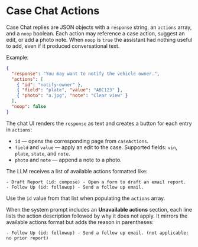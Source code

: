 # Case Chat Actions

Case Chat replies are JSON objects with a `response` string, an `actions` array,
and a `noop` boolean. Each action may reference a case action, suggest an edit,
or add a photo note. When `noop` is `true` the assistant had nothing useful to
add, even if it produced conversational text.

Example:

```json
{
  "response": "You may want to notify the vehicle owner.",
  "actions": [
    { "id": "notify-owner" },
    { "field": "plate", "value": "ABC123" },
    { "photo": "a.jpg", "note": "Clear view" }
  ],
  "noop": false
}
```

The chat UI renders the `response` as text and creates a button for each entry in `actions`:

- `id` &mdash; opens the corresponding page from `caseActions`.
- `field` and `value` &mdash; apply an edit to the case. Supported fields:
  `vin`, `plate`, `state`, and `note`.
- `photo` and `note` &mdash; append a note to a photo.

The LLM receives a list of available actions formatted like:

```text
- Draft Report (id: compose) - Open a form to draft an email report.
- Follow Up (id: followup) - Send a follow up email.
```

Use the `id` value from that list when populating the `actions` array.

When the system prompt includes an **Unavailable actions** section, each line
lists the action description followed by why it does not apply. It mirrors the
available actions format but adds the reason in parentheses:

```text
- Follow Up (id: followup) - Send a follow up email. (not applicable: no prior report)
```
